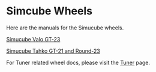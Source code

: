 # Simcube Wheels

Here are the manuals for the Simucube wheels.

[Simucube Valo GT-23](Valo.md)

[Simucube Tahko GT-21 and Round-23](Tahko.md)

For Tuner related wheel docs, please visit the [Tuner](../Tuner/Wireless%20wheels.md) page.
